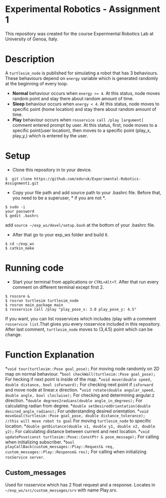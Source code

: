 # Experimental Robotics - Assignment 1
This repository was created for the course Experimental Robotics Lab at University of Genoa, Italy.

# Description
A `turtlesim_node` is published for simulating a robot that has 3 behaviours. These behaviours depend on `energy` variable which is generated randomly at the beginning of every loop.
 * **Normal** behaviour occurs when `energy >= 4`. At this status, node moves random point and stay there about random amount of time.
 * **Sleep** behaviour occurs when `energy < 4`. At this status, node moves to specific point (home location) and stay there about random amount of time.
 * **Play** behaviour occurs when `rosservice call /play [argument]` comment entered prompt by user. At this status, first, node moves to a specific point(user location), then moves to a specific point (play_x, play_y,) which is entered by the user.
 
# Setup
* Clone this repository in to your device.
```
$  git clone https://github.com/edoruk/Experimental-Robotics-Assignment1.git
```
* Copy your file path and add source path to your .bashrc file. Before that, you need to be a superuser, * if you are not *.
```
$ sudo -i
your password
$ gedit .bashrc
```
add `source ~/exp_ws/devel/setup.bash` at the bottom of your .bashrc file.
* After that go to your exp_ws folder and build it.
```
$ cd ~/exp_ws
$ catkin_make
```
# Running code
* Start your terminal from applications or `CTRL+Alt+T`. After that run every comment on different terminal except first 2.
```
$ roscore &
$ rosrun turtlesim turtlesim_node
$ rosrun main_package main
$ rosservice call /play "play_pose_x: 3.0 play_pose_y: 4.5"
```
If you want, you can list rosservices which includes /play with a comment `rosservice list`.That gives you every rosservice included in this repository.
After last comment, `turtlesim_node` moves to (3,4.5) point which can be change.

# Function Explanation
*`void tour(turtlesim::Pose goal_pose);`
For moving node randomly on 2D map on normal behaviour.
*`bool checkWall(turtlesim::Pose goal_pose);`
For hecking if next point is inside of the map.
*`void move(double speed, double distance, bool isForward);`
For checking next point if `isForward` and move node at linear.x  direction.
*`void rotate(double angular_speed, double angle, bool cloclwise);`
For checking and determining angular.z direction. 
*`double degrees2radians(double angle_in_degrees);`
For calculating radian from degree.
*`double setDesiredOrientation(double desired_angle_radians);`
For understanding desired orientation.
*`void moveGoal(turtlesim::Pose goal_pose, double distance_tolerance);	//this will move robot to goal`
For moving `turtlesim_node` to specific location.
*`double getDistance(double x1, double y1, double x2, double y2);`
For calculating distance between current and next location.
*`void updatePose(const turtlesim::Pose::ConstPtr & pose_message);`
For calling when initializing subscriber.
*`bool playCallBack(custom_messages::Play::Request& req, custom_messages::Play::Response& res);`
For calling when initializing `rosService server`.

## Custom_messages
Used for rosservice which has 2 float request and a response.
Locates in `~/exp_ws/src/custom_messages/srv` with name Play.srv.



